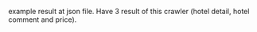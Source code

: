 example result at json file. Have 3 result of this crawler (hotel detail, hotel comment and price).
